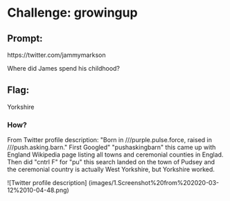 <h1> Challenge: growingup </h1>

<h2>Prompt:</h2> 
https://twitter.com/jammymarkson

Where did James spend his childhood?

<h2>Flag:</h2> 
Yorkshire

<h3>How?</h3>
From Twitter profile description: "Born in ///purple.pulse.force, raised in ///push.asking.barn."
First Googled" "pushaskingbarn" this came up with England Wikipedia page listing all towns and ceremonial counties in Englad.
Then did "cntrl F" for "pu" this search landed on the town of Pudsey and the ceremonial country is actually West Yorkshire, but Yorkshire worked.

![Twitter profile description] (images/1.Screenshot%20from%202020-03-12%2010-04-48.png)
